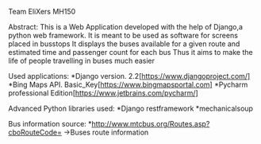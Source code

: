 Team EliXers MH150

Abstract:
This is a Web Application developed with the help of Django,a python web framework.
It is meant to be used as software for screens placed in busstops
It displays the buses available for a given route and estimated time and passenger count for each bus
Thus it aims to make the life of people travelling in buses much easier

Used applications:
*Django version. 2.2[https://www.djangoproject.com/]
*Bing Maps API. Basic_Key[https://www.bingmapsportal.com]
*Pycharm professional Edition[https://www.jetbrains.com/pycharm/]

Advanced Python libraries used:
*Django restframework
*mechanicalsoup

Bus information source:
*http://www.mtcbus.org/Routes.asp?cboRouteCode=  ->Buses route information

